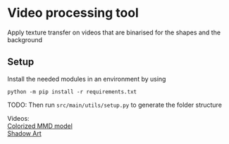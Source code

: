 # Video processing tool
Apply texture transfer on videos that are binarised for the shapes and the background

## Setup
Install the needed modules in an environment by using
```
python -m pip install -r requirements.txt
```
TODO:
Then run `src/main/utils/setup.py` to generate the folder structure


Videos: <br>
[Colorized MMD model](https://www.youtube.com/watch?v=UkgK8eUdpAo) <br>
[Shadow Art](https://www.youtube.com/watch?v=UkgK8eUdpAo)